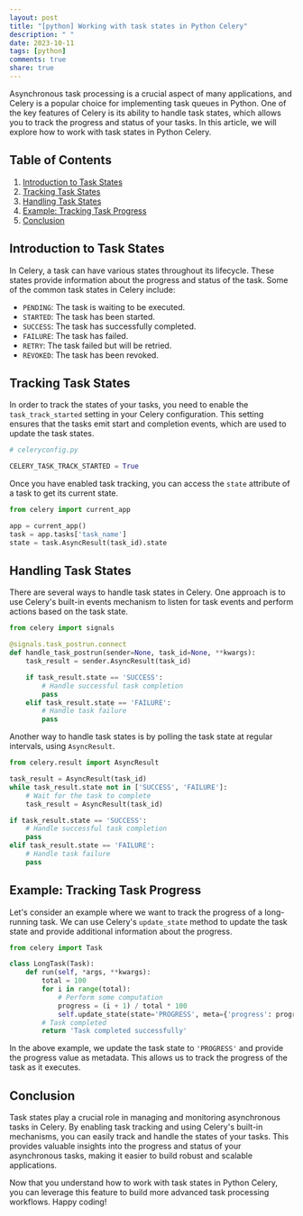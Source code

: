 ```yaml
---
layout: post
title: "[python] Working with task states in Python Celery"
description: " "
date: 2023-10-11
tags: [python]
comments: true
share: true
---
```


Asynchronous task processing is a crucial aspect of many applications, and Celery is a popular choice for implementing task queues in Python. One of the key features of Celery is its ability to handle task states, which allows you to track the progress and status of your tasks. In this article, we will explore how to work with task states in Python Celery.

## Table of Contents
1. [Introduction to Task States](#introduction-to-task-states)
2. [Tracking Task States](#tracking-task-states)
3. [Handling Task States](#handling-task-states)
4. [Example: Tracking Task Progress](#example-tracking-task-progress)
5. [Conclusion](#conclusion)

## Introduction to Task States

In Celery, a task can have various states throughout its lifecycle. These states provide information about the progress and status of the task. Some of the common task states in Celery include:

- `PENDING`: The task is waiting to be executed.
- `STARTED`: The task has been started.
- `SUCCESS`: The task has successfully completed.
- `FAILURE`: The task has failed.
- `RETRY`: The task failed but will be retried.
- `REVOKED`: The task has been revoked.

## Tracking Task States

In order to track the states of your tasks, you need to enable the `task_track_started` setting in your Celery configuration. This setting ensures that the tasks emit start and completion events, which are used to update the task states.

```python
# celeryconfig.py

CELERY_TASK_TRACK_STARTED = True
```

Once you have enabled task tracking, you can access the `state` attribute of a task to get its current state.

```python
from celery import current_app

app = current_app()
task = app.tasks['task_name']
state = task.AsyncResult(task_id).state
```

## Handling Task States

There are several ways to handle task states in Celery. One approach is to use Celery's built-in events mechanism to listen for task events and perform actions based on the task state.

```python
from celery import signals

@signals.task_postrun.connect
def handle_task_postrun(sender=None, task_id=None, **kwargs):
    task_result = sender.AsyncResult(task_id)

    if task_result.state == 'SUCCESS':
        # Handle successful task completion
        pass
    elif task_result.state == 'FAILURE':
        # Handle task failure
        pass
```

Another way to handle task states is by polling the task state at regular intervals, using `AsyncResult`.

```python
from celery.result import AsyncResult

task_result = AsyncResult(task_id)
while task_result.state not in ['SUCCESS', 'FAILURE']:
    # Wait for the task to complete
    task_result = AsyncResult(task_id)

if task_result.state == 'SUCCESS':
    # Handle successful task completion
    pass
elif task_result.state == 'FAILURE':
    # Handle task failure
    pass
```

## Example: Tracking Task Progress

Let's consider an example where we want to track the progress of a long-running task. We can use Celery's `update_state` method to update the task state and provide additional information about the progress.

```python
from celery import Task

class LongTask(Task):
    def run(self, *args, **kwargs):
        total = 100
        for i in range(total):
            # Perform some computation
            progress = (i + 1) / total * 100
            self.update_state(state='PROGRESS', meta={'progress': progress})
        # Task completed
        return 'Task completed successfully'
```

In the above example, we update the task state to `'PROGRESS'` and provide the progress value as metadata. This allows us to track the progress of the task as it executes.

## Conclusion

Task states play a crucial role in managing and monitoring asynchronous tasks in Celery. By enabling task tracking and using Celery's built-in mechanisms, you can easily track and handle the states of your tasks. This provides valuable insights into the progress and status of your asynchronous tasks, making it easier to build robust and scalable applications.

Now that you understand how to work with task states in Python Celery, you can leverage this feature to build more advanced task processing workflows. Happy coding!